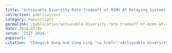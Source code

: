 ```yaml
---
title: "Achievable Diversity-Rate Tradeoff of MIMO AF Relaying Systems with MMSE Transceivers"
collection: publications
category: manuscripts
permalink: /publication/achievable-diversity-rate-tradeoff-of-mimo-af-relaying-systems-with-mmse-transceivers
date: 2014-01-01
venue: 'ISIT 2014.'
paperurl: ''
citation: 'Changick Song and Cong Ling "<a href=''>Achievable Diversity-Rate Tradeoff of MIMO AF Relaying Systems with MMSE Transceivers</a>", ISIT 2014.'
---
```

